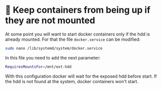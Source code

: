 # 🐳 Keep containers from being up if they are not mounted

At some point you will want to start docker containers only if the hdd is already mounted. For that the file `docker.service` can be modified:

```bash
sudo nano /lib/systemd/system/docker.service
```

In this file you need to add the next parameter:

```bash
RequiresMountsFor=/mnt/ext-hdd
```

With this configuration docker will wait for the exposed hdd before start. If the hdd is not found at the system, docker containers won't start.
